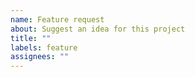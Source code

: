 ```yaml
---
name: Feature request
about: Suggest an idea for this project
title: ""
labels: feature
assignees: ""
---
```


<!-- Feature idea. A clear and concise description of what the feature is. -->

<!-- Describe the solution you'd like -->

<!-- Any additional information you can provide -->
